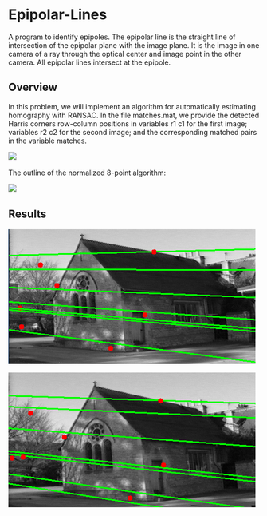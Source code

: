 # Epipolar-Lines
A program to identify epipoles. The epipolar line is the straight line of intersection of the epipolar plane with the image plane. It is the image in one camera of a ray through the optical center and image point in the other camera. All epipolar lines intersect at the epipole.

## Overview

In this problem, we will implement an algorithm for automatically estimating homography with RANSAC. In the file matches.mat, we provide the detected Harris corners row-column positions in variables r1 c1 for the first image; variables r2 c2 for the second image; and the corresponding matched pairs in the variable matches.

<!-- <img src="https://drive.google.com/uc?id=1Tr723u5OXmwkd4RDmu9z886ITJU9j1cL&export=download" width="800"/> -->

<img src="https://drive.google.com/uc?id=17mwO8QH24vw1Kv1aBONgFXKi53HqUMEd&export=download" width="800"/>


The outline of the normalized 8-point algorithm:

<img src="https://drive.google.com/uc?id=1nVnvBpKeLmiowT9Q4_QauogXpcdXBmHm&export=download" width="700"/>

## Results

<table>
    <tr><img src="Results/imageA.png"><p align="center"></p></tr>
    <tr><img src="Results/imageB.png"><p align="center"></p></tr>
</table>